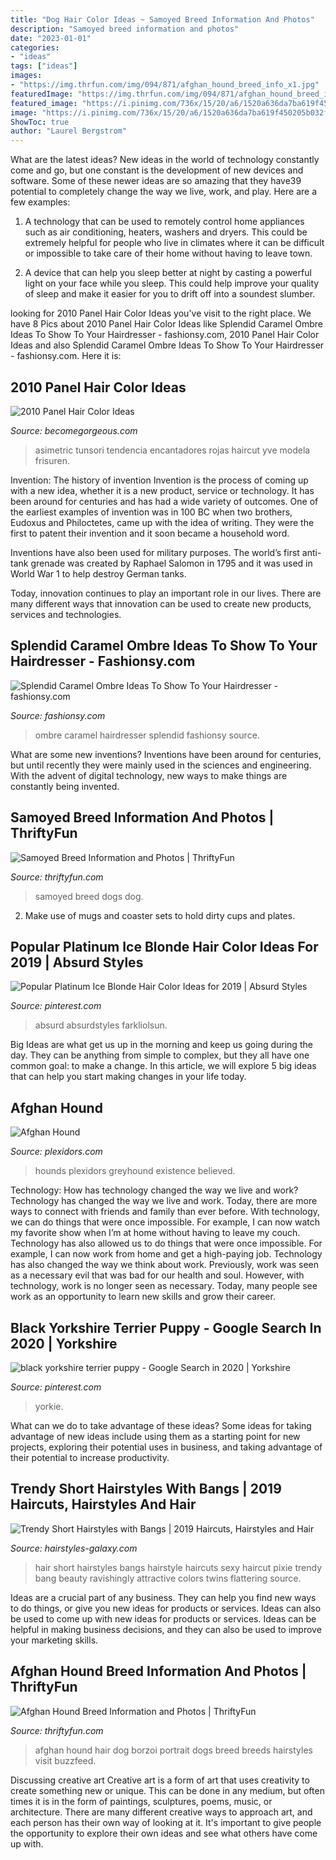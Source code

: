 ```yaml
---
title: "Dog Hair Color Ideas ~ Samoyed Breed Information And Photos"
description: "Samoyed breed information and photos"
date: "2023-01-01"
categories:
- "ideas"
tags: ["ideas"]
images:
- "https://img.thrfun.com/img/094/871/afghan_hound_breed_info_x1.jpg"
featuredImage: "https://img.thrfun.com/img/094/871/afghan_hound_breed_info_x1.jpg"
featured_image: "https://i.pinimg.com/736x/15/20/a6/1520a636da7ba619f450205b032f79ed.jpg"
image: "https://i.pinimg.com/736x/15/20/a6/1520a636da7ba619f450205b032f79ed.jpg"
ShowToc: true
author: "Laurel Bergstrom"
---
```



What are the latest ideas?
New ideas in the world of technology constantly come and go, but one constant is the development of new devices and software. Some of these newer ideas are so amazing that they have39 potential to completely change the way we live, work, and play. Here are a few examples:
1. A technology that can be used to remotely control home appliances such as air conditioning, heaters, washers and dryers. This could be extremely helpful for people who live in climates where it can be difficult or impossible to take care of their home without having to leave town.

2. A device that can help you sleep better at night by casting a powerful light on your face while you sleep. This could help improve your quality of sleep and make it easier for you to drift off into a soundest slumber.


	

		
looking for 2010 Panel Hair Color Ideas you've visit to the right place. We have 8 Pics about 2010 Panel Hair Color Ideas like Splendid Caramel Ombre Ideas To Show To Your Hairdresser - fashionsy.com, 2010 Panel Hair Color Ideas and also Splendid Caramel Ombre Ideas To Show To Your Hairdresser - fashionsy.com. Here it is:
		
    
## 2010 Panel Hair Color Ideas

<img loading=lazy src="https://static.becomegorgeous.com/img/arts/2010/Jul/16/2432/dhdhfhf.jpg" onerror="this.onerror=null;this.src='https://tse3.mm.bing.net/th?id=OIP.N--IqmlMdaMNsCYBeFB-jwHaKd&amp;pid=15.1';" alt="2010 Panel Hair Color Ideas">

_Source: becomegorgeous.com_

>asimetric tunsori tendencia encantadores rojas haircut yve modela frisuren. 

	

Invention: The history of invention
Invention is the process of coming up with a new idea, whether it is a new product, service or technology. It has been around for centuries and has had a wide variety of outcomes. 
One of the earliest examples of invention was in 100 BC when two brothers, Eudoxus and Philoctetes, came up with the idea of writing. They were the first to patent their invention and it soon became a household word. 

Inventions have also been used for military purposes. The world’s first anti-tank grenade was created by Raphael Salomon in 1795 and it was used in World War 1 to help destroy German tanks. 

Today, innovation continues to play an important role in our lives. There are many different ways that innovation can be used to create new products, services and technologies.

    
## Splendid Caramel Ombre Ideas To Show To Your Hairdresser - Fashionsy.com

<img loading=lazy src="http://fashionsy.com/wp-content/uploads/2018/11/caramel-ombre-ideas-2.jpg" onerror="this.onerror=null;this.src='https://tse2.mm.bing.net/th?id=OIP.0MEhEE-yPk3Woy5-0BZsIAHaLG&amp;pid=15.1';" alt="Splendid Caramel Ombre Ideas To Show To Your Hairdresser - fashionsy.com">

_Source: fashionsy.com_

>ombre caramel hairdresser splendid fashionsy source. 

	

What are some new inventions?
Inventions have been around for centuries, but until recently they were mainly used in the sciences and engineering. With the advent of digital technology, new ways to make things are constantly being invented.

    
## Samoyed Breed Information And Photos | ThriftyFun

<img loading=lazy src="https://img.thrfun.com/img/095/562/samoyed_fancy1.jpg" onerror="this.onerror=null;this.src='https://tse1.mm.bing.net/th?id=OIP.6q9pLwx19E5LRBAHcBzK9wHaMD&amp;pid=15.1';" alt="Samoyed Breed Information and Photos | ThriftyFun">

_Source: thriftyfun.com_

>samoyed breed dogs dog. 

	

2. Make use of mugs and coaster sets to hold dirty cups and plates.

    
## Popular Platinum Ice Blonde Hair Color Ideas For 2019 | Absurd Styles

<img loading=lazy src="https://i.pinimg.com/736x/97/7b/b0/977bb057cebf035945a688159a9bec71.jpg" onerror="this.onerror=null;this.src='https://tse1.mm.bing.net/th?id=OIP.EAsz9nFi0XjSQb6z7NcUgQHaKf&amp;pid=15.1';" alt="Popular Platinum Ice Blonde Hair Color Ideas for 2019 | Absurd Styles">

_Source: pinterest.com_

>absurd absurdstyles farkliolsun. 

	

Big Ideas are what get us up in the morning and keep us going during the day. They can be anything from simple to complex, but they all have one common goal: to make a change. In this article, we will explore 5 big ideas that can help you start making changes in your life today.

    
## Afghan Hound

<img loading=lazy src="https://plexidors.com/wp-content/uploads/afghan-hound1.jpg" onerror="this.onerror=null;this.src='https://tse2.mm.bing.net/th?id=OIP.EF-XnivuyzjmGyYVn74r9AHaKU&amp;pid=15.1';" alt="Afghan Hound">

_Source: plexidors.com_

>hounds plexidors greyhound existence believed. 

	

Technology: How has technology changed the way we live and work?
Technology has changed the way we live and work. Today, there are more ways to connect with friends and family than ever before. With technology, we can do things that were once impossible. For example, I can now watch my favorite show when I’m at home without having to leave my couch. Technology has also allowed us to do things that were once impossible. For example, I can now work from home and get a high-paying job. Technology has also changed the way we think about work. Previously, work was seen as a necessary evil that was bad for our health and soul. However, with technology, work is no longer seen as necessary. Today, many people see work as an opportunity to learn new skills and grow their career.

    
## Black Yorkshire Terrier Puppy - Google Search In 2020 | Yorkshire

<img loading=lazy src="https://i.pinimg.com/736x/15/20/a6/1520a636da7ba619f450205b032f79ed.jpg" onerror="this.onerror=null;this.src='https://tse2.mm.bing.net/th?id=OIP.LLdiENE2WsRVK0jhT4G8QgHaK1&amp;pid=15.1';" alt="black yorkshire terrier puppy - Google Search in 2020 | Yorkshire">

_Source: pinterest.com_

>yorkie. 

	

What can we do to take advantage of these ideas?
Some ideas for taking advantage of new ideas include using them as a starting point for new projects, exploring their potential uses in business, and taking advantage of their potential to increase productivity.

    
## Trendy Short Hairstyles With Bangs | 2019 Haircuts, Hairstyles And Hair

<img loading=lazy src="http://hairstyles-galaxy.com/wp-content/uploads/2012/05/twins_hair_and_beauty_haircut.jpg" onerror="this.onerror=null;this.src='https://tse1.mm.bing.net/th?id=OIP.W0bkAzXLC6h79xdagPCoewHaJ4&amp;pid=15.1';" alt="Trendy Short Hairstyles with Bangs | 2019 Haircuts, Hairstyles and Hair">

_Source: hairstyles-galaxy.com_

>hair short hairstyles bangs hairstyle haircuts sexy haircut pixie trendy bang beauty ravishingly attractive colors twins flattering source. 

	

Ideas are a crucial part of any business. They can help you find new ways to do things, or give you new ideas for products or services. Ideas can also be used to come up with new ideas for products or services. Ideas can be helpful in making business decisions, and they can also be used to improve your marketing skills.

    
## Afghan Hound Breed Information And Photos | ThriftyFun

<img loading=lazy src="https://img.thrfun.com/img/094/871/afghan_hound_breed_info_x1.jpg" onerror="this.onerror=null;this.src='https://tse4.mm.bing.net/th?id=OIP.W6ax12pEsdPX86LWM72NfwHaLE&amp;pid=15.1';" alt="Afghan Hound Breed Information and Photos | ThriftyFun">

_Source: thriftyfun.com_

>afghan hound hair dog borzoi portrait dogs breed breeds hairstyles visit buzzfeed. 

	

Discussing creative art
Creative art is a form of art that uses creativity to create something new or unique. This can be done in any medium, but often times it is in the form of paintings, sculptures, poems, music, or architecture. There are many different creative ways to approach art, and each person has their own way of looking at it. It's important to give people the opportunity to explore their own ideas and see what others have come up with.

